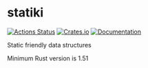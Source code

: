 # statiki

[![Actions Status](https://github.com/DoumanAsh/statiki/workflows/Rust/badge.svg)](https://github.com/DoumanAsh/statiki/actions)
[![Crates.io](https://img.shields.io/crates/v/statiki.svg)](https://crates.io/crates/statiki)
[![Documentation](https://docs.rs/statiki/badge.svg)](https://docs.rs/crate/statiki/)

Static friendly data structures

Minimum Rust version is 1.51
